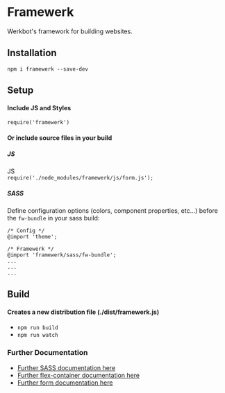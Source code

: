 # Framewerk
Werkbot's framework for building websites.

## Installation
`npm i framewerk --save-dev`

## Setup
#### Include JS and Styles
`require('framewerk')`

#### Or include source files in your build
##### JS
JS\
`require('./node_modules/framewerk/js/form.js');`

##### SASS
Define configuration options (colors, component properties, etc...) before the `fw-bundle` in your sass build:
```
/* Config */
@import 'theme';

/* Framewerk */
@import 'framewerk/sass/fw-bundle';
...
...
...
```

## Build
#### Creates a new distribution file (./dist/framewerk.js)
- `npm run build`
- `npm run watch`

### Further Documentation
* [Further SASS documentation here](docs/en/sass-setup.md)
* [Further flex-container documentation here](docs/en/flex-container.md)
* [Further form documentation here](docs/en/form.md)
